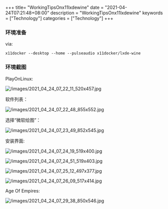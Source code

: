 +++
title= "WorkingTipsOnx11lxdewine"
date = "2021-04-24T07:21:48+08:00"
description = "WorkingTipsOnx11lxdewine"
keywords = ["Technology"]
categories = ["Technology"]
+++
### 环境准备
via:    

```
x11docker --desktop --home --pulseaudio x11docker/lxde-wine
```

### 环境截图
PlayOnLinux:    

![/images/2021_04_24_07_22_11_520x457.jpg](/images/2021_04_24_07_22_11_520x457.jpg)

软件列表：   

![/images/2021_04_24_07_22_48_855x552.jpg](/images/2021_04_24_07_22_48_855x552.jpg)


选择“微软绘图”：    

![/images/2021_04_24_07_23_49_852x545.jpg](/images/2021_04_24_07_23_49_852x545.jpg)

安装界面:    

![/images/2021_04_24_07_24_19_519x400.jpg](/images/2021_04_24_07_24_19_519x400.jpg)


![/images/2021_04_24_07_24_51_519x403.jpg](/images/2021_04_24_07_24_51_519x403.jpg)

![/images/2021_04_24_07_25_12_497x377.jpg](/images/2021_04_24_07_25_12_497x377.jpg)

![/images/2021_04_24_07_26_09_517x414.jpg](/images/2021_04_24_07_26_09_517x414.jpg)

Age Of Empires:   

![/images/2021_04_24_07_29_38_850x546.jpg](/images/2021_04_24_07_29_38_850x546.jpg)

